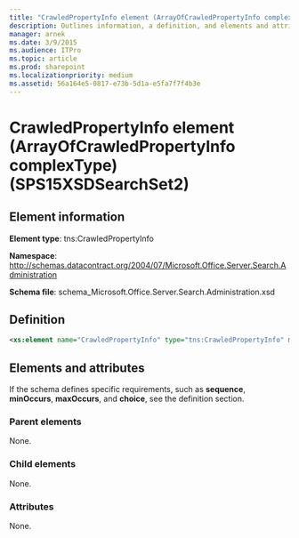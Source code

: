 ```yaml
---
title: "CrawledPropertyInfo element (ArrayOfCrawledPropertyInfo complexType) (SPS15XSDSearchSet2)"
description: Outlines information, a definition, and elements and attributes for the CrawledPropertyInfo element in Sharepoint.
manager: arnek
ms.date: 3/9/2015
ms.audience: ITPro
ms.topic: article
ms.prod: sharepoint
ms.localizationpriority: medium
ms.assetid: 56a164e5-0817-e73b-5d1a-e5fa7f7f4b3e
---
```


# CrawledPropertyInfo element (ArrayOfCrawledPropertyInfo complexType) (SPS15XSDSearchSet2)

 
  
## Element information
**Element type**: tns:CrawledPropertyInfo

**Namespace**: http://schemas.datacontract.org/2004/07/Microsoft.Office.Server.Search.Administration

**Schema file**: schema_Microsoft.Office.Server.Search.Administration.xsd
   
## Definition

```XML
<xs:element name="CrawledPropertyInfo" type="tns:CrawledPropertyInfo" minOccurs="0" maxOccurs="unbounded"></xs:element>

```

## Elements and attributes

If the schema defines specific requirements, such as **sequence**, **minOccurs**, **maxOccurs**, and **choice**, see the definition section. 
  
### Parent elements

None.
  
### Child elements

None.
  
### Attributes

None.
  

